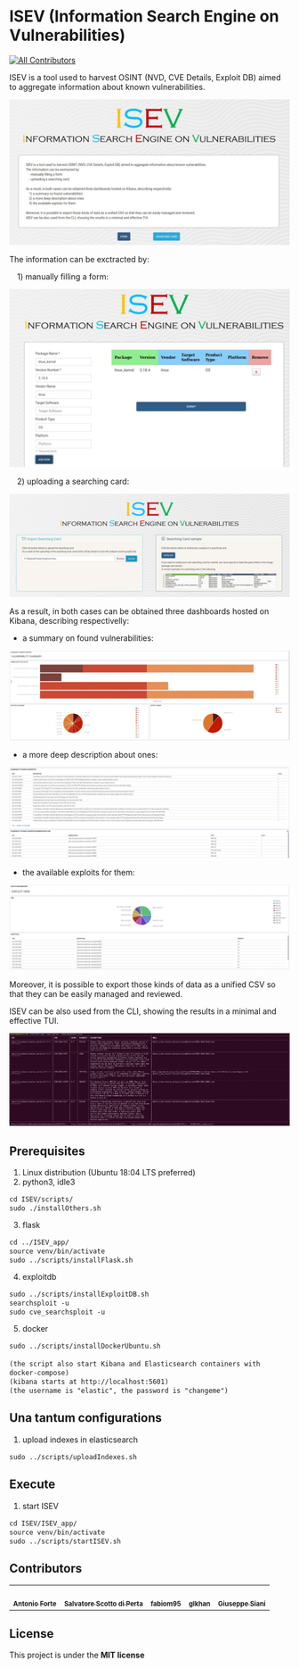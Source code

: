 # ISEV (Information Search Engine on Vulnerabilities)
<!-- ALL-CONTRIBUTORS-BADGE:START - Do not remove or modify this section -->
[![All Contributors](https://img.shields.io/badge/all_contributors-5-orange.svg?style=flat-square)](#contributors-)
<!-- ALL-CONTRIBUTORS-BADGE:END -->

ISEV is a tool used to harvest OSINT (NVD, CVE Details, Exploit DB) aimed to aggregate information about known vulnerabilities.
<!-- ![alt text] -->
![](https://raw.githubusercontent.com/antonioforte1995/ISEV/master/ISEV_app/static/assets/img/scenery/Home.JPG?token=AO6ZS5VH5JHQA5DLN677PD3APU5D2)

The information can be exctracted by:

 1) manually filling a form:
<!-- ![alt text] -->
![](https://raw.githubusercontent.com/antonioforte1995/ISEV/master/ISEV_app/static/assets/img/scenery/Form.JPG?token=AO6ZS5U4FSZFII4MWICLKHTAPUY5Y)

 2) uploading a searching card:
<!-- ![alt text] -->
![](https://raw.githubusercontent.com/antonioforte1995/ISEV/master/ISEV_app/static/assets/img/scenery/Searching_Card.JPG?token=AO6ZS5VBI2C4FH2JJEO6GSDAPUZFC)

As a result, in both cases can be obtained three dashboards hosted on Kibana, describing respectivelly:

  - a summary on found vulnerabilities:
<!-- ![alt text] -->
![](https://raw.githubusercontent.com/antonioforte1995/ISEV/master/ISEV_app/static/assets/img/scenery/Summary_Dashboard.JPG?token=AO6ZS5SAGLL267URGKTKVMTAPUZYY)

  - a more deep description about ones:
<!-- ![alt text] -->
![](https://raw.githubusercontent.com/antonioforte1995/ISEV/master/ISEV_app/static/assets/img/scenery/Description_Dashboard.JPG?token=AO6ZS5QK643T55I3MW7Y3PTAPUZQI)

  - the available exploits for them:
<!-- ![alt text] -->
![](https://raw.githubusercontent.com/antonioforte1995/ISEV/master/ISEV_app/static/assets/img/scenery/Exploit_Dashboard.JPG?token=AO6ZS5TFHXVZOFUL6X6TQP3APU4LC)

Moreover, it is possible to export those kinds of data as a unified CSV so that they can be easily managed and reviewed.

ISEV can be also used from the CLI, showing the results in a minimal and effective TUI.
<!-- ![alt text] -->
![](https://raw.githubusercontent.com/antonioforte1995/ISEV/master/ISEV_app/static/assets/img/scenery/TUI.JPG?token=AO6ZS5SSVIRALULD273JTDLAPU3XA)

## Prerequisites
1) Linux distribution (Ubuntu 18:04 LTS preferred)
2) python3, idle3
```
cd ISEV/scripts/
sudo ./installOthers.sh
```
3) flask
```
cd ../ISEV_app/
source venv/bin/activate
sudo ../scripts/installFlask.sh
```
4) exploitdb
```
sudo ../scripts/installExploitDB.sh
searchsploit -u
sudo cve_searchsploit -u
```
5) docker
```
sudo ../scripts/installDockerUbuntu.sh

(the script also start Kibana and Elasticsearch containers with docker-compose)
(kibana starts at http://localhost:5601)
(the username is "elastic", the password is "changeme")
```


## Una tantum configurations
1) upload indexes in elasticsearch
```
sudo ../scripts/uploadIndexes.sh
```

## Execute
1) start ISEV
```
cd ISEV/ISEV_app/
source venv/bin/activate
sudo ../scripts/startISEV.sh
```
## Contributors


<!-- ALL-CONTRIBUTORS-LIST:START - Do not remove or modify this section -->
<!-- prettier-ignore-start -->
<!-- markdownlint-disable -->
<table>
  <tr>
    <td align="center"><a href="https://github.com/antonioforte1995"><img src="https://avatars.githubusercontent.com/u/62757238?v=4?s=100" width="100px;" alt=""/><br /><sub><b>Antonio Forte</b></sub></a><br />
    </td>
    <td align="center"><a href="https://github.com/SalScotto"><img src="https://avatars.githubusercontent.com/u/34351057?v=4?s=100" width="100px;" alt=""/><br /><sub><b>Salvatore Scotto di Perta</b></sub></a><br />
    </td>
    <td align="center"><a href="https://github.com/fabiom95"><img src="https://avatars.githubusercontent.com/u/63059167?v=4?s=100" width="100px;" alt=""/><br /><sub><b>fabiom95
</b></sub></a><br />
    </td>
    <td align="center"><a href="https://github.com/glkhan"><img src="https://avatars.githubusercontent.com/u/63093332?v=4?s=100" width="100px;" alt=""/><br /><sub><b>glkhan</b></sub></a><br />
    </td>
    </td>
    <td align="center"><a href="https://github.com/giuseppesiani"><img src="https://avatars.githubusercontent.com/u/22540856?v=4?s=100" width="100px;" alt=""/><br /><sub><b>Giuseppe Siani</b></sub></a><br />
    </td>
  </tr>
</table>

<!-- markdownlint-enable -->
<!-- prettier-ignore-end -->
<!-- ALL-CONTRIBUTORS-LIST:END -->

## License
This project is under the **MIT license**

